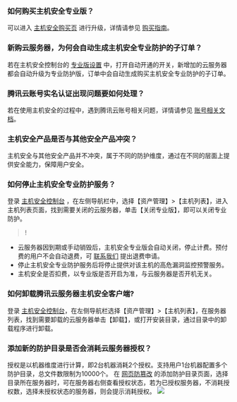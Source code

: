

### 如何购买主机安全专业版？
可以进入 [主机安全购买页](https://buy.cloud.tencent.com/yunjing) 进行升级，详情请参见 [购买指南](https://cloud.tencent.com/document/product/296/12230)。

### 新购云服务器，为何会自动生成主机安全专业防护的子订单？
若在主机安全控制台的 [专业版设置](https://console.cloud.tencent.com/cwp/setting/pro_version) 中，打开自动开通的开关，新增加的云服务器都会自动升级为专业防护版，订单中会自动生成购买主机安全专业防护的子订单。

### 腾讯云账号实名认证出现问题要如何处理？
若在使用主机安全的过程中，遇到腾讯云账号相关问题，详情请参见 [账号相关文档](https://cloud.tencent.com/document/product/378)。

### 主机安全产品是否与其他安全产品冲突？
主机安全与其他安全产品并不冲突，属于不同的防护维度，通过在不同的层面上提供安全能力，保障用户安全。

### 如何停止主机安全专业防护服务？
登录 [主机安全控制台](https://console.cloud.tencent.com/cwp) ，在左侧导航栏中，选择【资产管理】>【主机列表】，进入主机列表页面，找到需要关闭的云服务器，单击【关闭专业版】，即可以关闭专业防护。

>!
- 云服务器因到期或手动销毁后，主机安全专业版会自动关闭，停止计费。预付费的用户不会自动退费，可 [联系我们](https://cloud.tencent.com/act/event/connect-service) 提出退费申请。
- 停止主机安全专业防护服务后将停止提供对该主机的高危漏洞监控预警服务。
- 主机安全是否扣费，以专业版是否开启为准，与云服务器是否开机无关。

### 如何卸载腾讯云服务器主机安全客户端?
登录 [主机安全控制台](https://console.cloud.tencent.com/yunjing)，在左侧导航栏选择【资产管理】>【主机列表】，在服务器列表，找到需要卸载的云服务器单击【卸载】，或打开安装目录，通过目录中的卸载程序进行卸载。

### 添加新的防护目录是否会消耗云服务器授权？
授权是以机器维度进行计算，即2台机器消耗2个授权。支持用户1台机器配置多个防护目录，总文件数限制为10000个。
在 [网页防篡改](https://console.cloud.tencent.com/cwp/defend/webpage) 的添加防护目录页面，选择目录所在服务器时，可在服务器右侧查看授权状态，若为已授权服务器，不消耗授权数，选择未授权状态的服务器，则会提示消耗授权。
![](https://main.qcloudimg.com/raw/643b406c1ba1e64ddec0ec073c144871.png)
